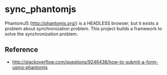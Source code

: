 sync_phantomjs
==============

PhantomJS (http://phantomjs.org/) is a HEADLESS browser, but it exists a problem about synchronization problem. 
This project builds a framework to solve the synchronization problem.


Reference
---------
- http://stackoverflow.com/questions/9246438/how-to-submit-a-form-using-phantomjs
